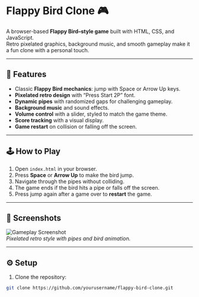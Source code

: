 # Flappy Bird Clone 🎮

A browser-based **Flappy Bird–style game** built with HTML, CSS, and JavaScript.  
Retro pixelated graphics, background music, and smooth gameplay make it a fun clone with a personal touch.

---

## 🎯 Features

- Classic **Flappy Bird mechanics**: jump with Space or Arrow Up keys.
- **Pixelated retro design** with “Press Start 2P” font.
- **Dynamic pipes** with randomized gaps for challenging gameplay.
- **Background music** and sound effects.
- **Volume control** with a slider, styled to match the game theme.
- **Score tracking** with a visual display.
- **Game restart** on collision or falling off the screen.

---

## 🕹 How to Play

1. Open `index.html` in your browser.
2. Press **Space** or **Arrow Up** to make the bird jump.
3. Navigate through the pipes without colliding.
4. The game ends if the bird hits a pipe or falls off the screen.
5. Press jump again after a game over to **restart** the game.

---

## 🎨 Screenshots

![Gameplay Screenshot]([./img/gameplay-screenshot.png])  
*Pixelated retro style with pipes and bird animation.*

---

## ⚙️ Setup

1. Clone the repository:

```bash
git clone https://github.com/yourusername/flappy-bird-clone.git
